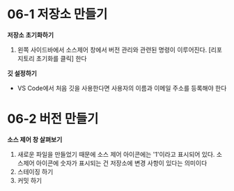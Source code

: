 # 06-1 저장소 만들기
**저장소 초기화하기**
1. 왼쪽 사이드바에서 소스제어 창에서 버전 관리와 관련된 명령이 이루어진다. [리포지토리 초기화를 클릭] 한다

**깃 설정하기**
- VS Code에서 처음 깃을 사용한다면 사용자의 이름과 이메일 주소를 등록해야 한다

# 06-2 버전 만들기
**소스 제어 창 살펴보기**
1. 새로운 파일을 만들었기 때문에 소스 제어 아이콘에는 '1'이라고 표시되어 있다. 소스제어 아이콘에 숫자가 표시되는 건 저장소에 변경 사항이 있다는 의미이다
2. 스테이징 하기
3. 커밋 하기
